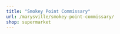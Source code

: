 ```yaml
---
title: "Smokey Point Commissary"
url: /marysville/smokey-point-commissary/
shop: supermarket
---
```

